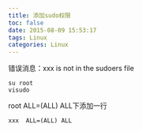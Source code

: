```yaml
---
title: 添加sudo权限
toc: false
date: 2015-08-09 15:53:17
tags: Linux
categories: Linux
---
```


错误消息：xxx is not in the sudoers file
```
su root
visudo
```
root ALL=(ALL) ALL下添加一行
```
xxx  ALL=(ALL) ALL
```
